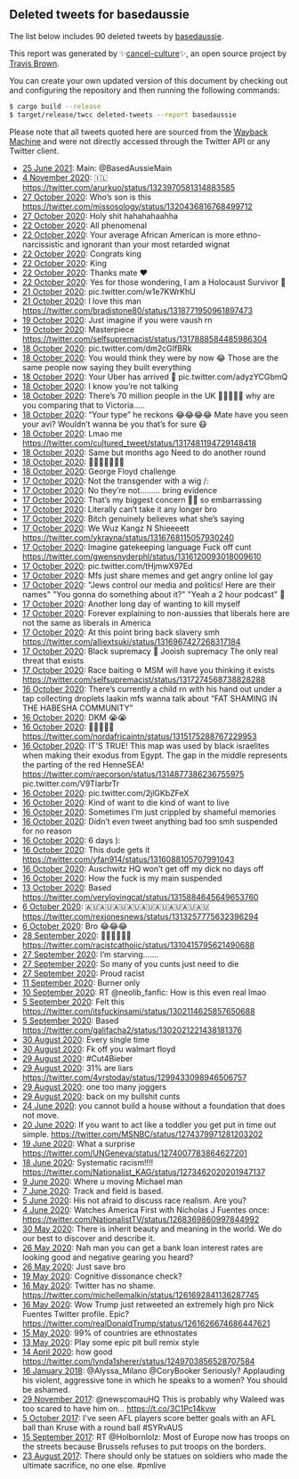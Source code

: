 ## Deleted tweets for basedaussie

The list below includes 90 deleted tweets by
[basedaussie](https://twitter.com/basedaussie).



This report was generated by ✨[cancel-culture](https://github.com/travisbrown/cancel-culture)✨,
an open source project by [Travis Brown](https://twitter.com/travisbrown).

You can create your own updated version of this document by checking out and configuring the
repository and then running the following commands:

```bash
$ cargo build --release
$ target/release/twcc deleted-tweets --report basedaussie
```

Please note that all tweets quoted here are sourced from the
[Wayback Machine](https://web.archive.org) and were not directly accessed through the Twitter API or
any Twitter client.

* [25 June 2021](https://web.archive.org/web/20210625100152/https://twitter.com/BasedAussie/status/1408364785364660227): Main:  @BasedAussieMain <!--1408364785364660227-->
* [ 4 November 2020](https://web.archive.org/web/20201104235716/https://twitter.com/BasedAussie/status/1324138615492861952): 🇮🇱 https://twitter.com/arurkuo/status/1323970581314883585 <!--1324138615492861952-->
* [27 October 2020](https://web.archive.org/web/20201027144741/https://twitter.com/BasedAussie/status/1321100934907260931): Who’s son is this https://twitter.com/missosology/status/1320436816768499712 <!--1321100934907260931-->
* [27 October 2020](https://web.archive.org/web/20201027003006/https://twitter.com/BasedAussie/status/1320884054137290753): Holy shit hahahahaahha <!--1320884054137290753-->
* [22 October 2020](https://web.archive.org/web/20201022124145/https://twitter.com/BasedAussie/status/1319255324566585344): All phenomenal <!--1319255324566585344-->
* [22 October 2020](https://web.archive.org/web/20201022084808/https://twitter.com/BasedAussie/status/1319198775211032578): Your average African American is more ethno-narcissistic and ignorant than your most retarded wignat <!--1319198775211032578-->
* [22 October 2020](https://web.archive.org/web/20201022034732/https://twitter.com/BasedAussie/status/1319123103968940033): Congrats king <!--1319123103968940033-->
* [22 October 2020](https://web.archive.org/web/20201022034708/https://twitter.com/BasedAussie/status/1319122958216953865): King <!--1319122958216953865-->
* [22 October 2020](https://web.archive.org/web/20201022012910/https://twitter.com/BasedAussie/status/1319088317825073152): Thanks mate ❤️ <!--1319088317825073152-->
* [22 October 2020](https://web.archive.org/web/20201022005416/https://twitter.com/BasedAussie/status/1319079458028961792): Yes for those wondering, I am a Holocaust Survivor 🙏 <!--1319079458028961792-->
* [21 October 2020](https://web.archive.org/web/20201021150559/https://twitter.com/BasedAussie/status/1318931211599818752): pic.twitter.com/w1e7KWrKhU <!--1318931211599818752-->
* [21 October 2020](https://web.archive.org/web/20201021113905/https://twitter.com/BasedAussie/status/1318879118197288961): I love this man https://twitter.com/bradjstone80/status/1318771950961897473 <!--1318879118197288961-->
* [19 October 2020](https://web.archive.org/web/20201019143128/https://twitter.com/BasedAussie/status/1318197750538723335): Just imagine if you were vaush rn <!--1318197750538723335-->
* [19 October 2020](https://web.archive.org/web/20201019085507/https://twitter.com/BasedAussie/status/1318113396600893440): Masterpiece https://twitter.com/selfsupremacist/status/1317888584485986304 <!--1318113396600893440-->
* [18 October 2020](https://web.archive.org/web/20201018083949/https://twitter.com/BasedAussie/status/1317747126269407232): pic.twitter.com/dm2cGIfBRk <!--1317747126269407232-->
* [18 October 2020](https://web.archive.org/web/20201018082147/https://twitter.com/BasedAussie/status/1317742600774799360): You would think they were by now 😂  Those are the same people now saying they built everything <!--1317742600774799360-->
* [18 October 2020](https://web.archive.org/web/20201018072437/https://twitter.com/BasedAussie/status/1317728231458439168): Your Uber has arrived 💯 pic.twitter.com/adyzYCGbmQ <!--1317728231458439168-->
* [18 October 2020](https://web.archive.org/web/20201018072229/https://twitter.com/BasedAussie/status/1317727668842844160): I know you’re not talking <!--1317727668842844160-->
* [18 October 2020](https://web.archive.org/web/20201018072207/https://twitter.com/BasedAussie/status/1317727610248384513): There’s 70 million people in the UK 🤡🤡🤡🤡🤡 why are you comparing that to Victoria..... <!--1317727610248384513-->
* [18 October 2020](https://web.archive.org/web/20201018072129/https://twitter.com/BasedAussie/status/1317727454182535168): “Your type” he reckons 😂😂😂😂 Mate have you seen your avi? Wouldn’t wanna be you that’s for sure 😷 <!--1317727454182535168-->
* [18 October 2020](https://web.archive.org/web/20201018071500/https://twitter.com/BasedAussie/status/1317725753035796480): Lmao me https://twitter.com/cultured_tweet/status/1317481194729148418 <!--1317725753035796480-->
* [18 October 2020](https://web.archive.org/web/20201018071101/https://twitter.com/BasedAussie/status/1317724663942766592): Same but months ago   Need to do another round <!--1317724663942766592-->
* [18 October 2020](https://web.archive.org/web/20201018061854/https://twitter.com/BasedAussie/status/1317711675806527494): 🤣🤣🤣🤣🤣🤣🤣 <!--1317711675806527494-->
* [18 October 2020](https://web.archive.org/web/20201018055612/https://twitter.com/BasedAussie/status/1317705935914070019): George Floyd challenge <!--1317705935914070019-->
* [17 October 2020](https://web.archive.org/web/20201017234159/https://twitter.com/BasedAussie/status/1317611811781242881): Not the transgender with a wig /: <!--1317611811781242881-->
* [17 October 2020](https://web.archive.org/web/20201017233305/https://twitter.com/BasedAussie/status/1317609566985613312): No they’re not......... bring evidence <!--1317609566985613312-->
* [17 October 2020](https://web.archive.org/web/20201017143047/https://twitter.com/BasedAussie/status/1317472966582489088): That’s my biggest concern 🤦‍♂️ so embarrassing <!--1317472966582489088-->
* [17 October 2020](https://web.archive.org/web/20201017135352/https://twitter.com/BasedAussie/status/1317463708679897089): Literally can’t take it any longer bro <!--1317463708679897089-->
* [17 October 2020](https://web.archive.org/web/20201017134534/https://twitter.com/BasedAussie/status/1317461345806110720): Bitch genuinely believes what she’s saying <!--1317461692293345281-->
* [17 October 2020](https://web.archive.org/web/20201017134534/https://twitter.com/BasedAussie/status/1317461345806110720): We Wuz Kangz N Shieeeett https://twitter.com/ykrayna/status/1316768115057930240 <!--1317461345806110720-->
* [17 October 2020](https://web.archive.org/web/20201017021534/https://twitter.com/BasedAussie/status/1317288012259061762): Imagine gatekeeping language  Fuck off cunt https://twitter.com/gwensnyderphl/status/1316120093018009610 <!--1317288012259061762-->
* [17 October 2020](https://web.archive.org/web/20201017021112/https://twitter.com/BasedAussie/status/1317286902576283648): pic.twitter.com/tHjmwX97Ed <!--1317286902576283648-->
* [17 October 2020](https://web.archive.org/web/20201017015926/https://twitter.com/BasedAussie/status/1317283973676953600): Mfs just share memes and get angry online lol gay <!--1317283973676953600-->
* [17 October 2020](https://web.archive.org/web/20201017015836/https://twitter.com/BasedAussie/status/1317283792676007936): "Jews control our media and politics! Here are their names"  "You gonna do something about it?"  "Yeah a 2 hour podcast"   🤡 <!--1317283792676007936-->
* [17 October 2020](https://web.archive.org/web/20201017015437/https://twitter.com/BasedAussie/status/1317282773766295553): Another long day of wanting to kill myself <!--1317282773766295553-->
* [17 October 2020](https://web.archive.org/web/20201017015238/https://twitter.com/BasedAussie/status/1317282304713109504): Forever explaining to non-aussies that liberals here are not the same as liberals in America <!--1317282304713109504-->
* [17 October 2020](https://web.archive.org/web/20201017014847/https://twitter.com/BasedAussie/status/1317281289175666688): At this point bring back slavery smh https://twitter.com/alliextsuki/status/1316967427268317184 <!--1317281289175666688-->
* [17 October 2020](https://web.archive.org/web/20201017014437/https://twitter.com/BasedAussie/status/1317280190163165189): Black supremacy 🤝 Jooish supremacy   The only real threat that exists <!--1317280190163165189-->
* [17 October 2020](https://web.archive.org/web/20201017014005/https://twitter.com/BasedAussie/status/1317279125854248960): Race baiting ✡️ MSM will have you thinking it exists https://twitter.com/selfsupremacist/status/1317274568738828288 <!--1317279125854248960-->
* [16 October 2020](https://web.archive.org/web/20201016150017/https://twitter.com/BasedAussie/status/1317118007391367168): There’s currently a child rn with his hand out under a tap collecting droplets laakin mfs wanna talk about “FAT SHAMING IN THE HABESHA COMMUNITY” <!--1317118007391367168-->
* [16 October 2020](https://web.archive.org/web/20201016145043/https://twitter.com/BasedAussie/status/1317115608756940800): DKM 😭😭 <!--1317115608756940800-->
* [16 October 2020](https://web.archive.org/web/20201016135734/https://twitter.com/BasedAussie/status/1317100624131936257): 🤣🤣🤣🤣🤣 https://twitter.com/nordafricaintn/status/1315175288767229953 <!--1317100624131936257-->
* [16 October 2020](https://web.archive.org/web/20201016104406/https://twitter.com/BasedAussie/status/1317053587848007680): IT'S TRUE!  This map was used by black israelites when making their exodus from Egypt.   The gap in the middle represents the parting of the red HenneSEA!  https://twitter.com/raecorson/status/1314877386236755975  pic.twitter.com/V9TIarbrTr <!--1317053587848007680-->
* [16 October 2020](https://web.archive.org/web/20201016104030/https://twitter.com/BasedAussie/status/1317052604644405248): pic.twitter.com/2jlGKbZFeX <!--1317052604644405248-->
* [16 October 2020](https://web.archive.org/web/20201016041406/https://twitter.com/BasedAussie/status/1316955508067237888): Kind of want to die kind of want to live <!--1316955508067237888-->
* [16 October 2020](https://web.archive.org/web/20201016022513/https://twitter.com/BasedAussie/status/1316928065965117441): Sometimes I’m just crippled by shameful memories <!--1316928065965117441-->
* [16 October 2020](https://web.archive.org/web/20201016022109/https://twitter.com/BasedAussie/status/1316927043527991298): Didn’t even tweet anything bad too smh suspended for no reason <!--1316927043527991298-->
* [16 October 2020](https://web.archive.org/web/20201016022046/https://twitter.com/BasedAussie/status/1316926930181029889): 6 days ): <!--1316926930181029889-->
* [16 October 2020](https://web.archive.org/web/20201016022011/https://twitter.com/BasedAussie/status/1316926731236888576): This dude gets it https://twitter.com/yfan914/status/1316088105707991043 <!--1316926731236888576-->
* [16 October 2020](https://web.archive.org/web/20201016021802/https://twitter.com/BasedAussie/status/1316926236619399168): Auschwitz HQ won’t get off my dick no days off <!--1316926236619399168-->
* [16 October 2020](https://web.archive.org/web/20201016021557/https://twitter.com/BasedAussie/status/1316925679792017412): How the fuck is my main suspended <!--1316925679792017412-->
* [13 October 2020](https://web.archive.org/web/20201013120532/https://twitter.com/BasedAussie/status/1315986764117405696): Based https://twitter.com/verylovingcat/status/1315884645649653760 <!--1315986764117405696-->
* [ 6 October 2020](https://web.archive.org/web/20201006070414/https://twitter.com/BasedAussie/status/1313369535328608256): 🇦🇺🇦🇺🇦🇺🇦🇺🇦🇺🇦🇺🇦🇺🇦🇺🇦🇺 https://twitter.com/rexjonesnews/status/1313257775632396294 <!--1313369535328608256-->
* [ 6 October 2020](https://web.archive.org/web/20201007054822/https://twitter.com/BasedAussie/status/1313369227852562432): Bro 😂😂😂 <!--1313369227852562432-->
* [28 September 2020](https://web.archive.org/web/20200928061401/https://twitter.com/BasedAussie/status/1310459138632118272): 🤣🤣🤣🤣🤣🤣 https://twitter.com/racistcathoiic/status/1310415795621490688 <!--1310459138632118272-->
* [27 September 2020](https://web.archive.org/web/20200927121011/https://twitter.com/BasedAussie/status/1310170996259786755): I’m starving....... <!--1310170996259786755-->
* [27 September 2020](https://web.archive.org/web/20200927085410/https://twitter.com/BasedAussie/status/1310133968902053889): So many of you cunts just need to die <!--1310133968902053889-->
* [27 September 2020](https://web.archive.org/web/20200927091801/https://twitter.com/BasedAussie/status/1310128930372763648): Proud racist <!--1310128930372763648-->
* [11 September 2020](https://web.archive.org/web/20200911070910/https://twitter.com/BasedAussie/status/1304315617978101761): Burner only <!--1304315617978101761-->
* [10 September 2020](https://web.archive.org/web/20200910145336/https://twitter.com/BasedAussie/status/1304070526625693696): RT @neolib_fanfic: How is this even real lmao <!--1304070526625693696-->
* [ 5 September 2020](https://web.archive.org/web/20200905151244/https://twitter.com/BasedAussie/status/1302262934815424512): Felt this https://twitter.com/itsfuckinsami/status/1302114625857650688 <!--1302262934815424512-->
* [ 5 September 2020](https://web.archive.org/web/20200905151251/https://twitter.com/BasedAussie/status/1302261734418259968): Based https://twitter.com/galifacha2/status/1302021221438181376 <!--1302261734418259968-->
* [30 August 2020](https://web.archive.org/web/20200830183018/https://twitter.com/BasedAussie/status/1300138660705132545): Every single time <!--1300138660705132545-->
* [30 August 2020](https://web.archive.org/web/20200830182715/https://twitter.com/BasedAussie/status/1300137810335154176): Fk off you walmart floyd <!--1300137810335154176-->
* [29 August 2020](https://web.archive.org/web/20200829145921/https://twitter.com/BasedAussie/status/1299723229121003520): #Cut4Bieber <!--1299723229121003520-->
* [29 August 2020](https://web.archive.org/web/20200829145554/https://twitter.com/BasedAussie/status/1299722387655553024): 31% are liars https://twitter.com/4yrstoday/status/1299433098946506757 <!--1299722387655553024-->
* [29 August 2020](https://web.archive.org/web/20200829145206/https://twitter.com/BasedAussie/status/1299721346935447553): one too many joggers <!--1299721346935447553-->
* [29 August 2020](https://web.archive.org/web/20200829114242/https://twitter.com/BasedAussie/status/1299673691555426305): back on my bullshit cunts <!--1299673691555426305-->
* [24 June 2020](https://web.archive.org/web/20200624103335/https://twitter.com/BasedAussie/status/1275737474409496576): you cannot build a house without a foundation that does not move. <!--1275737474409496576-->
* [20 June 2020](https://web.archive.org/web/20200620232621/https://twitter.com/BasedAussie/status/1274483666178080768): If you want to act like a toddler you get put in time out simple. https://twitter.com/MSNBC/status/1274379971281203202 <!--1274483666178080768-->
* [19 June 2020](https://web.archive.org/web/20200619231527/https://twitter.com/BasedAussie/status/1274116649503739904): What a surprise https://twitter.com/UNGeneva/status/1274007783864627201 <!--1274116649503739904-->
* [18 June 2020](https://web.archive.org/web/20200618071504/https://twitter.com/BasedAussie/status/1273513726847533056): Systematic racism!!!! https://twitter.com/Nationalist_KAG/status/1273462020201947137 <!--1273513726847533056-->
* [ 9 June 2020](https://web.archive.org/web/20200609001418/https://twitter.com/BasedAussie/status/1270145336284078081): Where u moving Michael man <!--1270145336284078081-->
* [ 7 June 2020](https://web.archive.org/web/20200607120829/https://twitter.com/BasedAussie/status/1269560896151404555): Track and field is based. <!--1269560896151404555-->
* [ 5 June 2020](https://web.archive.org/web/20200606125151/https://twitter.com/BasedAussie/status/1269050254076153856): His not afraid to discuss race realism. Are you? <!--1269050254076153856-->
* [ 4 June 2020](https://web.archive.org/web/20200604053048/https://twitter.com/BasedAussie/status/1268399493512196096): Watches America First with Nicholas J Fuentes once: https://twitter.com/NationalistTV/status/1268369860997844992 <!--1268399493512196096-->
* [30 May 2020](https://web.archive.org/web/20200530055136/https://twitter.com/BasedAussie/status/1266528947098931200): There is inherit beauty and meaning in the world. We do our best to discover and describe it. <!--1266528947098931200-->
* [26 May 2020](https://web.archive.org/web/20200527101800/https://twitter.com/BasedAussie/status/1265235472655069184): Nah man you can get a bank loan interest rates are looking good and negative gearing you heard? <!--1265235472655069184-->
* [26 May 2020](https://web.archive.org/web/20200526111205/https://twitter.com/BasedAussie/status/1265230838381211649): Just save bro <!--1265230838381211649-->
* [19 May 2020](https://web.archive.org/web/20200519071242/https://twitter.com/BasedAussie/status/1262641173543284736): Cognitive dissonance check? <!--1262641173543284736-->
* [16 May 2020](https://web.archive.org/web/20200516222347/https://twitter.com/BasedAussie/status/1261782272992108545): Twitter has no shame. https://twitter.com/michellemalkin/status/1261692841136287745 <!--1261782272992108545-->
* [16 May 2020](https://web.archive.org/web/20200516131910/https://twitter.com/BasedAussie/status/1261645327523737601): Wow Trump just retweeted an extremely high pro Nick Fuentes Twitter profile. Epic? https://twitter.com/realDonaldTrump/status/1261626674686447621 <!--1261645327523737601-->
* [15 May 2020](https://web.archive.org/web/20200515113935/https://twitter.com/BasedAussie/status/1261157381062328321): 99% of countries are ethnostates <!--1261157381062328321-->
* [13 May 2020](https://web.archive.org/web/20200513100907/https://twitter.com/BasedAussie/status/1260444783820111874): Play some epic pit bull remix style <!--1260444783820111874-->
* [14 April 2020](https://web.archive.org/web/20200414040406/https://twitter.com/BasedAussie/status/1249909710813192192): how good https://twitter.com/lynda1sherer/status/1249703856528707584 <!--1249909710813192192-->
* [16 January 2018](https://web.archive.org/web/20180116225405/https://twitter.com/BasedAussie/status/953399990323302405): @Alyssa_Milano @CoryBooker Seriously? Applauding his violent, aggressive tone in which he speaks to a women? You should be ashamed. <!--953399990323302405-->
* [29 November 2017](https://web.archive.org/web/20171129095739/https://twitter.com/BasedAussie/status/935809976907448321): @newscomauHQ This is probably why Waleed was too scared to have him on... https://t.co/3C1Pc14kvw <!--935809976907448321-->
* [ 5 October 2017](https://web.archive.org/web/20171005131544/https://twitter.com/BasedAussie/status/915928493614968832): I've seen AFL players score better goals with an AFL ball than Kruse with a round ball #SYRvAUS <!--915928493614968832-->
* [15 September 2017](https://web.archive.org/web/20170915225815/https://twitter.com/BasedAussie/status/908827331409600512): RT @Holbornlolz: Most of Europe now has troops on the streets because Brussels refuses to put troops on the borders. <!--908827331409600512-->
* [23 August 2017](https://web.archive.org/web/20170823132935/https://twitter.com/BasedAussie/status/900349300873482240): There should only be statues on soldiers who made the ultimate sacrifice, no one else. #pmlive <!--900349300873482240-->
